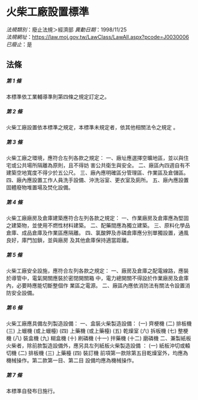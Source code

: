# 火柴工廠設置標準

*法規類別*：廢止法規＞經濟部
*異動日期*：1998/11/25  
*法規網址*：https://law.moj.gov.tw/LawClass/LawAll.aspx?pcode=J0030006
*已廢止*：是


## 法條
##### 第 1 條
本標準依工業輔導準則第四條之規定訂定之。

##### 第 2 條
火柴工廠設置依本標準之規定，本標準未規定者，依其他相關法令之規定
。

##### 第 3 條
火柴工廠之環境，應符合左列各款之規定：
一、廠址應選擇空曠地區，並以與住宅或公共場所隔離為原則，且不得妨
    害公共衛生與安全。
二、廠區內四週自有不建築空地寬度不得少於五公尺。
三、廠內應明確區分管理區、作業區及倉儲區。
四、廠內應設置工作人員洗手設備、沖洗浴室、更衣室及廁所。
五、廠內應設置固體廢物堆置場及焚化設備。


##### 第 4 條
火柴工廠廠房及倉庫建築應符合左列各款之規定：
一、作業廠房及倉庫應為堅固之建築物，並使用不燃性材料建築。
二、配藥間應為獨立建築。
三、原料化學品倉庫、成品倉庫及作業區應隔離。
四、氯酸鉀及赤磷倉庫應分別單獨設置，通風良好，庫門加鎖，並與廠房
    及其他倉庫保持適當距離。


##### 第 5 條
火柴工廠安全設施，應符合左列各款之規定：
一、廠房及倉庫之配電線路，應裝於導管中，電氣開關應裝於密閉開關箱
    中，電力總開關不得設於作業廠房及倉庫內，必要時應能切斷整個作
    業區之電源。
二、廠區內應依消防法有關法令設置消防安全設備。


##### 第 6 條
火柴工廠應具備左列製造設備：
一、盒裝火柴製造設備：
 (一) 齊梗機
 (二) 排板機
 (三) 上蠟機 (或上蠟檯)
 (四) 上藥機 (或上藥檯)
 (五) 乾燥室
 (六) 拆板機
 (七) 整梗機
 (八) 裝盒機
 (九) 糊盒機
 (十) 刷磷機
 (十一) 拌藥機
 (十二) 磨磷機
二、兼製紙板火柴者，除前款製造設備外，應另具左列紙板火柴製造設備
    ：
 (一) 紙板沖切或轅切機
 (二) 排板機
 (三) 上藥檯
 (四) 裝訂機
前項第一款除第五目乾燥室外，均應為機械操作。第二款第一目、第二目
設備均應為機械操作。


##### 第 7 條
本標準自發布日施行。


